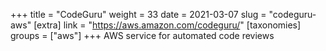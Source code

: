 +++
title = "CodeGuru"
weight = 33
date = 2021-03-07
slug = "codeguru-aws"
[extra]
link = "https://aws.amazon.com/codeguru/"
[taxonomies]
groups = ["aws"]
+++
AWS service for automated code reviews

